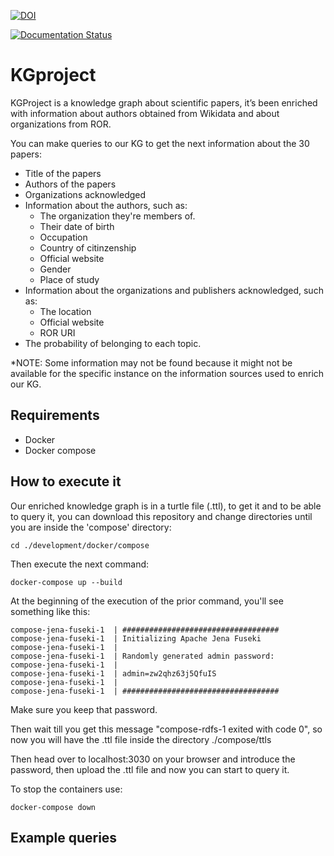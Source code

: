 [![DOI](https://zenodo.org/badge/596545346.svg)](https://zenodo.org/badge/latestdoi/596545346)

[![Documentation Status](https://readthedocs.org/projects/kgproject/badge/?version=latest)](https://kgproject.readthedocs.io/en/latest/?badge=latest)

# KGproject

KGProject is a knowledge graph about scientific papers, it’s been enriched with
information about authors obtained from Wikidata and about organizations
from ROR.

You can make queries to our KG to get the next information about the 30 papers:
- Title of the papers
- Authors of the papers
- Organizations acknowledged
- Information about the authors, such as:
   - The organization they're members of.
   - Their date of birth
   - Occupation
   - Country of citinzenship
   - Official website
   - Gender
   - Place of study
- Information about the organizations and publishers acknowledged, such as:
   - The location
   - Official website 
   - ROR URI 
- The probability of belonging to each topic.

*NOTE: Some information may not be found because it might not be available for the specific instance on the information sources used to enrich our KG.

## Requirements

- Docker
- Docker compose

## How to execute it
Our enriched knowledge graph is in a turtle file (.ttl), to get it and to be able to query it, you can download this repository and change directories until you are inside the 'compose' directory:

```
cd ./development/docker/compose
```
Then execute the next command:
```
docker-compose up --build
```
At the beginning of the execution of the prior command, you'll see something like this:
```
compose-jena-fuseki-1  | ###################################
compose-jena-fuseki-1  | Initializing Apache Jena Fuseki
compose-jena-fuseki-1  | 
compose-jena-fuseki-1  | Randomly generated admin password:
compose-jena-fuseki-1  | 
compose-jena-fuseki-1  | admin=zw2qhz63j5QfuIS
compose-jena-fuseki-1  | 
compose-jena-fuseki-1  | ###################################
```
Make sure you keep that password.

Then wait till you get this message "compose-rdfs-1 exited with code 0", so now you will have the .ttl file inside the directory ./compose/ttls

Then head over to localhost:3030 on your browser and introduce the password, then upload the .ttl file and now you can start to query it.

To stop the containers use:
```
docker-compose down
```

## Example queries

